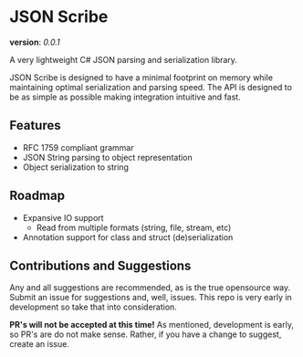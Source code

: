 ﻿# JSON Scribe
__version__: _0.0.1_

A very lightweight C# JSON parsing and serialization library.

JSON Scribe is designed to have a minimal footprint on memory while maintaining optimal serialization and parsing speed. The API is designed to be as simple as possible making integration intuitive and fast.

## Features
* RFC 1759 compliant grammar
* JSON String parsing to object representation
* Object serialization to string

## Roadmap
* Expansive IO support
    * Read from multiple formats (string, file, stream, etc)
* Annotation support for class and struct (de)serialization

## Contributions and Suggestions
Any and all suggestions are recommended, as is the true opensource way. Submit an issue for suggestions and, well, issues. This repo is very early in development so take that into consideration.

**PR's will not be accepted at this time!** As mentioned, development is early, so PR's are do not make sense. Rather, if you have a change to suggest, create an issue.